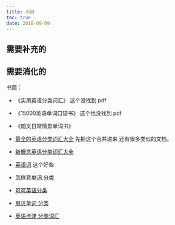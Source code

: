 ```yaml
---
title: 大纲
toc: true
date: 2018-09-09
---
```





## 需要补充的



## 需要消化的

书籍：

- 《实用英语分类词汇》 这个没找到 pdf
- 《15000英语单词口袋书》 这个也没找到 pdf
- 《朗文日常情景单词书》

- [最全的英语分类词汇大全](https://wenku.baidu.com/view/3f16d99c64ce0508763231126edb6f1aff0071ca.html) 先把这个合并进来 还有很多类似的文档。
- [新概念英语分类词汇大全](https://wenku.baidu.com/view/13e8dcf24693daef5ef73d46.html)
- [英语词](http://www.yingyuyingwen.com/words.htm) 这个好些
- [怎样背单词 分类](http://skill.qsbdc.com/fenlei/)
- [可可英语分类](http://www.kekenet.com/word/fenlei/)
- [扇贝单词 分类](https://www.shanbay.com/wordbook/search/?search-category=all&target=%E5%88%86%E7%B1%BB)
- [英语点津 分类词汇](http://language.chinadaily.com.cn/trans_words.html)

